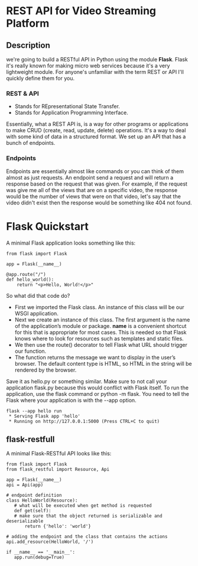 # REST API for Video Streaming Platform

## Description
we're going to build a RESTful API in Python using the module **Flask**. Flask it's really known for making micro web services because it's a very lightweight module. For anyone's unfamiliar with the term REST or API I'll quickly define them for you.

### REST & API
* Stands for REpresentational State Transfer.
* Stands for Application Programming Interface.

Essentially, what a REST API is, is a way for other programs or applications to make CRUD (create, read, update, delete) operations. It's a way to deal with some kind of data in a structured format. We set up an API that has a bunch of endpoints.

### Endpoints
Endpoints are essentially almost like commands or you can think of them almost as just requests. An endpoint send a request and will return a response based on the request that was given. For example, if the request was give me all of the views that are on a specific video, the response would be the number of views that were on that video, let's say that the video didn't exist then the response would be something like 404 not found.

# Flask Quickstart
A minimal Flask application looks something like this:
```
from flask import Flask

app = Flask(__name__)

@app.route("/")
def hello_world():
    return "<p>Hello, World!</p>"
```
So what did that code do?
* First we imported the Flask class. An instance of this class will be our WSGI application.
* Next we create an instance of this class. The first argument is the name of the application’s module or package. __name__ is a convenient shortcut for this that is appropriate for most cases. This is needed so that Flask knows where to look for resources such as templates and static files.
* We then use the route() decorator to tell Flask what URL should trigger our function.
* The function returns the message we want to display in the user’s browser. The default content type is HTML, so HTML in the string will be rendered by the browser.

Save it as hello.py or something similar. Make sure to not call your application flask.py because this would conflict with Flask itself.
To run the application, use the flask command or python -m flask. You need to tell the Flask where your application is with the --app option.
```
flask --app hello run
 * Serving Flask app 'hello'
 * Running on http://127.0.0.1:5000 (Press CTRL+C to quit)
 ```

 ## flask-restfull
 A minimal Flask-RESTful API looks like this:
 ```
from flask import Flask
from flask_restful import Resource, Api

app = Flask(__name__)
api = Api(app)

# endpoint definition
class HelloWorld(Resource):
    # what will be executed when get method is requested
    def get(self):
	# make sure that the object returned is serializable and deserializable
      	return {'hello': 'world'}

# adding the endpoint and the class that contains the actions
api.add_resource(HelloWorld, '/')

if __name__ == '__main__':
    app.run(debug=True)
```
